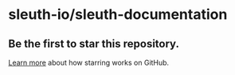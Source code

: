 # sleuth-io/sleuth-documentation

## Be the first to star this repository.

[Learn more](https://help.github.com/articles/about-stars) about how starring works on GitHub.

